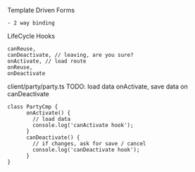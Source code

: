 Template Driven Forms

    - 2 way binding
    
    
LifeCycle Hooks

    canReuse,
    canDeactivate, // leaving, are you sure?
    onActivate, // load route
    onReuse,
    onDeactivate
    

client/party/party.ts TODO: load data onActivate, save data on canDeactivate

    class PartyCmp {
          onActivate() {
            // load data
            console.log('canActivate hook');
          }
          canDeactivate() {
            // if changes, ask for save / cancel
            console.log('canDeactivate hook');
          }
    }
